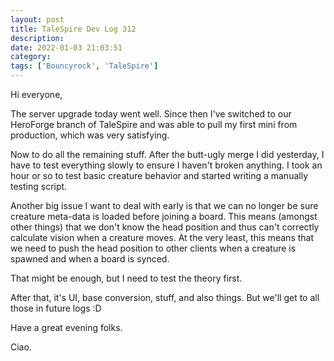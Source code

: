 ```yaml
---
layout: post
title: TaleSpire Dev Log 312
description:
date: 2022-01-03 21:03:51
category:
tags: ['Bouncyrock', 'TaleSpire']
---
```


Hi everyone,

The server upgrade today went well. Since then I've switched to our HeroForge branch of TaleSpire and was able to pull my first mini from production, which was very satisfying.

Now to do all the remaining stuff. After the butt-ugly merge I did yesterday, I have to test everything slowly to ensure I haven't broken anything. I took an hour or so to test basic creature behavior and started writing a manually testing script.

Another big issue I want to deal with early is that we can no longer be sure creature meta-data is loaded before joining a board. This means (amongst other things) that we don't know the head position and thus can't correctly calculate vision when a creature moves. At the very least, this means that we need to push the head position to other clients when a creature is spawned and when a board is synced.

That might be enough, but I need to test the theory first.

After that, it's UI, base conversion, stuff, and also things. But we'll get to all those in future logs :D

Have a great evening folks.

Ciao.
